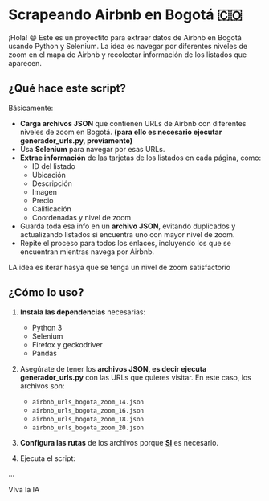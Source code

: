 # Scrapeando Airbnb en Bogotá 🇨🇴

¡Hola! 😄 Este es un proyectito para extraer datos de Airbnb en Bogotá usando Python y Selenium. La idea es navegar por diferentes niveles de zoom en el mapa de Airbnb y recolectar información de los listados que aparecen.

## ¿Qué hace este script?

Básicamente:

- **Carga archivos JSON** que contienen URLs de Airbnb con diferentes niveles de zoom en Bogotá. __(para ello es necesario ejecutar generador_urls.py, previamente)__
- Usa **Selenium** para navegar por esas URLs.
- **Extrae información** de las tarjetas de los listados en cada página, como:
  - ID del listado
  - Ubicación
  - Descripción
  - Imagen
  - Precio
  - Calificación
  - Coordenadas y nivel de zoom
- Guarda toda esa info en un **archivo JSON**, evitando duplicados y actualizando listados si encuentra uno con mayor nivel de zoom.
- Repite el proceso para todos los enlaces, incluyendo los que se encuentran mientras navega por Airbnb.

LA idea es iterar hasya que se tenga un nivel de zoom satisfactorio

## ¿Cómo lo uso?

1. **Instala las dependencias** necesarias:
   - Python 3
   - Selenium
   - Firefox y geckodriver
   - Pandas
2. Asegúrate de tener los **archivos JSON, es decir ejecuta generador_urls.py** con las URLs que quieres visitar. En este caso, los archivos son:
   - `airbnb_urls_bogota_zoom_14.json`
   - `airbnb_urls_bogota_zoom_16.json`
   - `airbnb_urls_bogota_zoom_18.json`
   - `airbnb_urls_bogota_zoom_20.json`
  
3. **Configura las rutas** de los archivos porque <u>**SI**</u> es necesario.
4. Ejecuta el script:

...

VIva la IA
